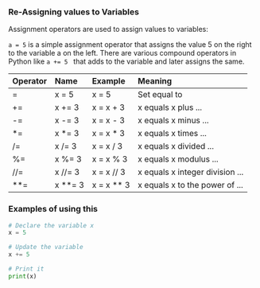 ### Re-Assigning values to Variables

Assignment operators are used to assign values to variables:

`a = 5` is a simple assignment operator that assigns the value 5 on the right to the variable a on the left. There are various compound operators in Python like `a += 5 ` that adds to the variable and later assigns the same.

|   Operator   |   Name   |   Example    |   Meaning   |
|:------|:----|:-------|:-----------------|    
|=  | x = 5  | x = 5 |	Set equal to      |
|+= | x += 3 | x = x + 3| x equals x plus ...|
| -= | x -= 3 | x = x - 3 | x equals x minus ...|
| *= | x *= 3 | x = x * 3 | x equals x times ...|
| /= | x /= 3 | x = x / 3 | x equals x divided ...|
| %= | x %= 3 | x = x % 3 | x equals x modulus ...|
| //= | x //= 3 | x = x // 3 | x equals x integer division ...|
| **= | x **= 3 | x = x ** 3 | x equals x to the power of ...|

### Examples of using this

```python
# Declare the variable x
x = 5

# Update the variable
x += 5

# Print it
print(x)
```
